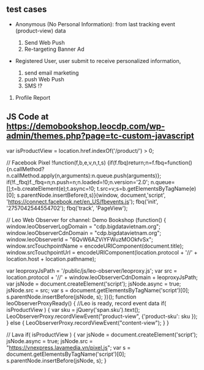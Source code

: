 ## test cases

* Anonymous (No Personal Information): from last tracking event (product-view) data
	1) Send Web Push
	2) Re-targeting Banner Ad 
	
* Registered User,  user submit to receive personalized information,
	1) send email marketing 
	2) push Web Push
	3) SMS !?


1) Profile Report

## JS Code at https://demobookshop.leocdp.com/wp-admin/themes.php?page=tc-custom-javascript	


var isProductView = location.href.indexOf('/product/') > 0;

// Facebook Pixel
!function(f,b,e,v,n,t,s)
{if(f.fbq)return;n=f.fbq=function(){n.callMethod?
n.callMethod.apply(n,arguments):n.queue.push(arguments)};
if(!f._fbq)f._fbq=n;n.push=n;n.loaded=!0;n.version='2.0';
n.queue=[];t=b.createElement(e);t.async=!0;
t.src=v;s=b.getElementsByTagName(e)[0];
s.parentNode.insertBefore(t,s)}(window, document,'script',
'https://connect.facebook.net/en_US/fbevents.js');
fbq('init', '2757042544554702');
fbq('track', 'PageView');


// Leo Web Observer for channel: Demo Bookshop
(function() {
  window.leoObserverLogDomain = "cdp.bigdatavietnam.org";
  window.leoObserverCdnDomain = "cdp.bigdatavietnam.org";
  window.leoObserverId = "6QvW6AZViYFWuzMOOkfvSx";
  window.srcTouchpointName = encodeURIComponent(document.title);
  window.srcTouchpointUrl = encodeURIComponent(location.protocol + '//' + location.host + location.pathname);

  var leoproxyJsPath = '/public/js/leo-observer/leoproxy.js';
  var src = location.protocol + '//' + window.leoObserverCdnDomain + leoproxyJsPath;
  var jsNode = document.createElement('script');
  jsNode.async = true;
  jsNode.src = src;
  var s = document.getElementsByTagName('script')[0];
  s.parentNode.insertBefore(jsNode, s);
})();
function leoObserverProxyReady() {
  //Leo is ready, record event data
  if( isProductView ) {
    var sku = jQuery('span.sku').text();
    LeoObserverProxy.recordViewEvent("product-view", {'product-sku': sku });
  } else {
    LeoObserverProxy.recordViewEvent("content-view");
  }
}


// Lava
if( isProductView ) {
  var jsNode = document.createElement('script');
  jsNode.async = true;
  jsNode.src = "https://vnexpress.lavamedia.vn/pixel.js";
  var s = document.getElementsByTagName('script')[0];
  s.parentNode.insertBefore(jsNode, s);
}
	